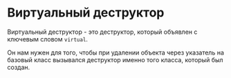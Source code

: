 # Виртуальный деструктор 

Виртуальный деструктор - это деструктор, который объявлен с ключевым словом `virtual`.

Он нам нужен для того, 
чтобы при удалении объекта через указатель на базовый класс
вызывался деструктор именно того класса,
который был создан.





